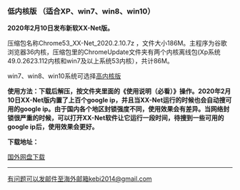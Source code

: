 ### 低内核版 （适合XP、win7、win8、win10）

**2020年2月10日发布新软XX-Net版。**

压缩包名称Chrome53_XX-Net_2020.2.10.7z ，文件大小186M。主程序为谷歌浏览器36内核，压缩包里的ChromeUpdate文件夹有两个内核离线包(Xp系统49.0.2623.112内核和win7及以上系统53内核），共计86M。

win7、win8、win10系统可选择[高内核版](https://github.com/Alvin9999/new-pac/wiki/%E9%AB%98%E5%86%85%E6%A0%B8%E7%89%88)

**使用方法：下载后解压，按文件夹里面的《使用说明（必看）》操作。2020年2月10日XX-Net版内置了上百个google ip，并且当XX-Net运行的时候也会自动搜可用的google ip。由于国内各个地区封锁强度不同，使用效果会有差异。当网络封锁很严重的时候，可以打开XX-Net软件让它运行一段时间，待搜到一些可用的google ip后，使用效果会更好。**

**下载地址：**

[国外网盘下载](http://108.61.224.82/210/Chrome53_XX-Net_2020.2.10.7z) 

***

有问题可以发邮件至海外邮箱kebi2014@gmail.com
